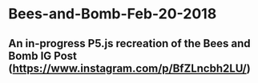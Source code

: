 # Bees-and-Bomb-Feb-20-2018

## An in-progress P5.js recreation of the Bees and Bomb IG Post (https://www.instagram.com/p/BfZLncbh2LU/)

